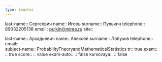 ```yaml
---
type: teacher
---
```


last-name::  Сергеевич
name::  Игорь
surname::  Пулькин
telephone::  89032205138
email::  pulkin@mirea.ru
site::  

last-name::  Аркадьевич 
name::  Алексей
surname::  Лобузов
telephone:: 
email::  
subject-name:: ProbabilityTheoryandMathematicalStatistics
tr:: true
exam:: :: true
score:: :: value
exam-auto:: :: false
kursovaya:: :: false
